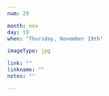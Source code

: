 ```yaml
---
num: 29

month: nov
day: 19
when: "Thursday, November 19th"

imageType: jpg

link: ""
linkname: ""
notes: ""

---
```

